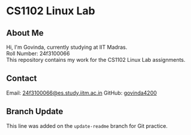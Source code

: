 # CS1102 Linux Lab

## About Me
Hi, I'm Govinda, currently studying at IIT Madras.  
Roll Number: 24f3100066  
This repository contains my work for the CS1102 Linux Lab assignments.

## Contact
Email: 24f3100066@es.study.iitm.ac.in
GitHub: [govinda4200](https://github.com/govinda4200)


## Branch Update
This line was added on the `update-readme` branch for Git practice.

